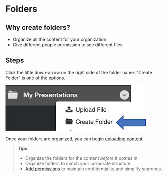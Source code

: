 # Folders

## Why create folders? 

* Organize all the content for your organization
* Give different people permission to see different files

## Steps

Click the little down-arrow on the right side of the folder name. "Create Folder" is one of the options.  

![Create a folder](img/upload-makefolder.png)

Once your folders are organized, you can begin [uploading content](presentations-upload.md).

> **Tips:**
> * Organize the folders for the content _before_ it comes in.
> * Organize folders to match your corporate structure.
> * [Add permissions](presentations-permissions.md) to maintain confidentiality and simplify searches.  

